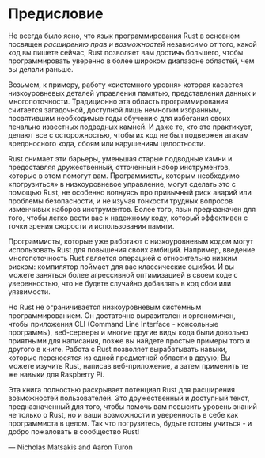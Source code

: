 # Предисловие

Не всегда было ясно, что язык программирования Rust в основном посвящен *расширению прав и возможностей* независимо от того, какой код вы пишете сейчас, Rust позволяет вам достичь большего, чтобы программировать уверенно в более широком диапазоне областей, чем вы делали раньше.

Возьмем, к примеру, работу «системного уровня» которая касается низкоуровневых деталей управления памятью, представления данных и многопоточности. Традиционно эта область программирования считается загадочной, доступной лишь немногим избранным, посвятившим необходимые годы обучению для избегания своих печально известных подводных камней. И даже те, кто это практикует, делают все с осторожностью, чтобы их код не был подвержен атакам вредоносного кода, сбоям или нарушениям целостности.

Rust снимает эти барьеры, уменьшая старые подводные камни и предоставляя дружественный, отточенный набор инструментов, которые в этом помогут вам. Программисты, которым необходимо «погрузиться» в низкоуровневое управление, могут сделать это с помощью Rust, не особенно волнуясь про привычный риск аварий или проблемы безопасности, и не изучая тонкости трудных вопросов изменчивых наборов инструментов. Более того, язык предназначен для того, чтобы легко вести вас к надежному коду, который эффективен с точки зрения скорости и использования памяти.

Программисты, которые уже работают с низкоуровневым кодом могут использовать Rust для повышения своих амбиций. Например, введение многопоточность Rust является операцией с относительно низким риском: компилятор поймает для вас классические ошибки. И вы можете заняться более агрессивной оптимизацией в своем коде с уверенностью, что не будете случайно добавлять в код сбои или уязвимости.

Но Rust не ограничивается низкоуровневым системным программированием. Он достаточно выразителен и эргономичен, чтобы приложения CLI (Command Line Interface - консольные программы), веб-серверы и многие другие виды кода были довольно приятными для написания,  позже вы найдете простые примеры того и другого в книге. Работа с Rust позволяет вырабатывать навыки, которые переносятся из одной предметной области в друую; Вы можете изучить Rust, написав веб-приложение, а затем применить те же навыки для Raspberry Pi.

Эта книга полностью раскрывает потенциал Rust для расширения возможностей пользователей. Это дружественный и доступный текст, предназначенный для того, чтобы помочь вам повысить уровень знаний не только о Rust, но и ваши возможности и уверенность в себе как программиста в целом. Так что погрузитесь, будьте готовы учиться - и добро пожаловать в сообщество Rust!

— Nicholas Matsakis and Aaron Turon
